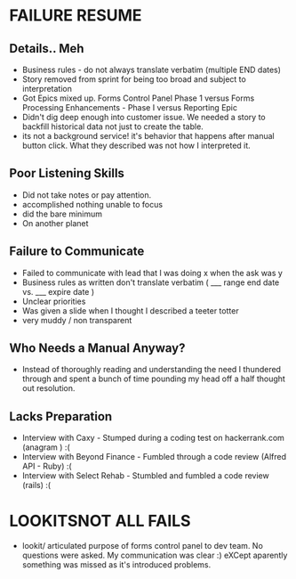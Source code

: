 # FAILURE RESUME

## Details.. Meh
* Business rules - do not always translate verbatim (multiple END dates)
* Story removed from sprint for being too broad and subject to interpretation
* Got Epics mixed up. Forms Control Panel Phase 1 versus Forms Processing Enhancements - Phase I  versus Reporting Epic
* Didn't dig deep enough into customer issue.  We needed a story to backfill historical data not just to create the table.
* its not a background service! it's behavior that happens after manual button click. What they described was not how I interpreted it.


## Poor Listening Skills
* Did not take notes or pay attention.
* accomplished nothing unable to focus
* did the bare minimum
* On another planet



## Failure to Communicate
* Failed to communicate with lead that I was doing x when the ask was y
* Business rules as written don't translate verbatim ( ___ range end date vs. ___ expire date )
* Unclear priorities
* Was given a slide when I thought I described a teeter totter
* very muddy / non transparent
  


## Who Needs a Manual Anyway?
* Instead of thoroughly reading and understanding the need I thundered through and spent a bunch of time pounding my head off a half thought out resolution.


## Lacks Preparation
* Interview with Caxy - Stumped during a coding test on hackerrank.com (anagram	) :(  
* Interview with Beyond Finance - Fumbled through a code review (Alfred API - Ruby) :(  
* Interview with Select Rehab - Stumbled and fumbled a code review (rails) :(  





# LOOKITSNOT ALL FAILS
* lookit/ articulated purpose of forms control panel to dev team.  No questions were asked.  My communication was clear :) eXCept aparently something was missed as it's introduced problems.  
